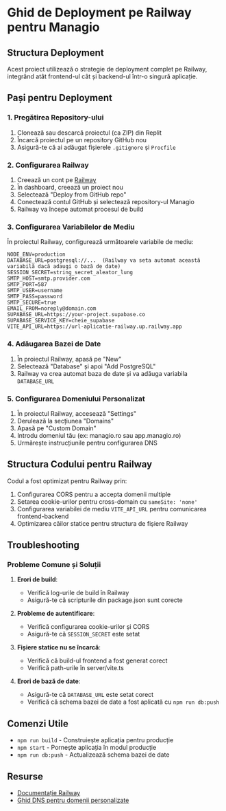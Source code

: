 # Ghid de Deployment pe Railway pentru Managio

## Structura Deployment

Acest proiect utilizează o strategie de deployment complet pe Railway, integrând atât frontend-ul cât și backend-ul într-o singură aplicație.

## Pași pentru Deployment

### 1. Pregătirea Repository-ului

1. Clonează sau descarcă proiectul (ca ZIP) din Replit
2. Încarcă proiectul pe un repository GitHub nou
3. Asigură-te că ai adăugat fișierele `.gitignore` și `Procfile`

### 2. Configurarea Railway

1. Creează un cont pe [Railway](https://railway.app/)
2. În dashboard, creează un proiect nou
3. Selectează "Deploy from GitHub repo"
4. Conectează contul GitHub și selectează repository-ul Managio
5. Railway va începe automat procesul de build

### 3. Configurarea Variabilelor de Mediu

În proiectul Railway, configurează următoarele variabile de mediu:

```
NODE_ENV=production
DATABASE_URL=postgresql://...  (Railway va seta automat această variabilă dacă adaugi o bază de date)
SESSION_SECRET=string_secret_aleator_lung
SMTP_HOST=smtp.provider.com
SMTP_PORT=587
SMTP_USER=username
SMTP_PASS=password
SMTP_SECURE=true
EMAIL_FROM=noreply@domain.com
SUPABASE_URL=https://your-project.supabase.co
SUPABASE_SERVICE_KEY=cheie_supabase
VITE_API_URL=https://url-aplicatie-railway.up.railway.app
```

### 4. Adăugarea Bazei de Date

1. În proiectul Railway, apasă pe "New"
2. Selectează "Database" și apoi "Add PostgreSQL"
3. Railway va crea automat baza de date și va adăuga variabila `DATABASE_URL`

### 5. Configurarea Domeniului Personalizat

1. În proiectul Railway, accesează "Settings"
2. Derulează la secțiunea "Domains"
3. Apasă pe "Custom Domain"
4. Introdu domeniul tău (ex: managio.ro sau app.managio.ro)
5. Urmărește instrucțiunile pentru configurarea DNS

## Structura Codului pentru Railway

Codul a fost optimizat pentru Railway prin:

1. Configurarea CORS pentru a accepta domenii multiple
2. Setarea cookie-urilor pentru cross-domain cu `sameSite: 'none'`
3. Configurarea variabilei de mediu `VITE_API_URL` pentru comunicarea frontend-backend
4. Optimizarea căilor statice pentru structura de fișiere Railway

## Troubleshooting

### Probleme Comune și Soluții

1. **Erori de build**:
   - Verifică log-urile de build în Railway
   - Asigură-te că scripturile din package.json sunt corecte

2. **Probleme de autentificare**:
   - Verifică configurarea cookie-urilor și CORS
   - Asigură-te că `SESSION_SECRET` este setat

3. **Fișiere statice nu se încarcă**:
   - Verifică că build-ul frontend a fost generat corect
   - Verifică path-urile în server/vite.ts

4. **Erori de bază de date**:
   - Asigură-te că `DATABASE_URL` este setat corect
   - Verifică că schema bazei de date a fost aplicată cu `npm run db:push`

## Comenzi Utile

- `npm run build` - Construiește aplicația pentru producție
- `npm start` - Pornește aplicația în modul producție
- `npm run db:push` - Actualizează schema bazei de date

## Resurse

- [Documentație Railway](https://docs.railway.app/)
- [Ghid DNS pentru domenii personalizate](https://docs.railway.app/guides/public-networking#custom-domains)
